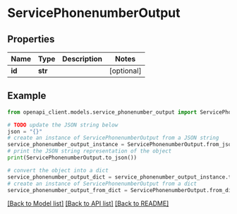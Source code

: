 # ServicePhonenumberOutput


## Properties

Name | Type | Description | Notes
------------ | ------------- | ------------- | -------------
**id** | **str** |  | [optional] 

## Example

```python
from openapi_client.models.service_phonenumber_output import ServicePhonenumberOutput

# TODO update the JSON string below
json = "{}"
# create an instance of ServicePhonenumberOutput from a JSON string
service_phonenumber_output_instance = ServicePhonenumberOutput.from_json(json)
# print the JSON string representation of the object
print(ServicePhonenumberOutput.to_json())

# convert the object into a dict
service_phonenumber_output_dict = service_phonenumber_output_instance.to_dict()
# create an instance of ServicePhonenumberOutput from a dict
service_phonenumber_output_from_dict = ServicePhonenumberOutput.from_dict(service_phonenumber_output_dict)
```
[[Back to Model list]](../README.md#documentation-for-models) [[Back to API list]](../README.md#documentation-for-api-endpoints) [[Back to README]](../README.md)


